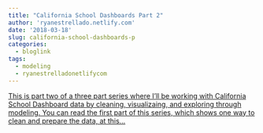 ```yaml
---
title: "California School Dashboards Part 2"
author: 'ryanestrellado.netlify.com'
date: '2018-03-18'
slug: california-school-dashboards-p
categories:
  - bloglink
tags:
  - modeling
  - ryanestrelladonetlifycom
---
```


[This is part two of a three part series where I’ll be working with California School Dashboard data by cleaning, visualizaing, and exploring through modeling. You can read the first part of this series, which shows one way to clean and prepare the data, at this...<click to read more>](https://ryanestrellado.netlify.com/post/california-school-dashboards-part-2-visualizing-the-data/)

